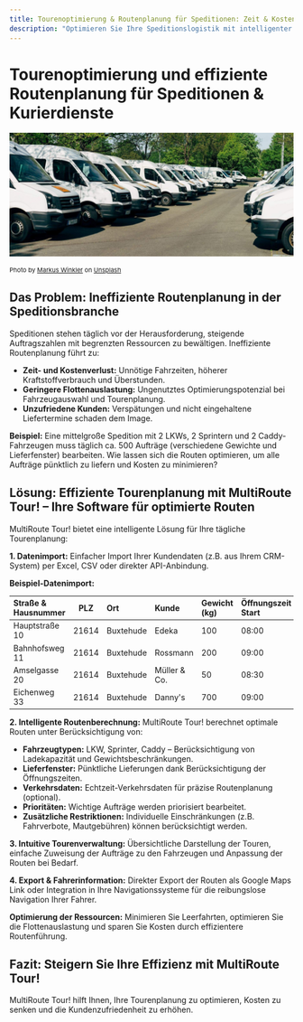 ```yaml
---
title: Tourenoptimierung & Routenplanung für Speditionen: Zeit & Kosten sparen
description: "Optimieren Sie Ihre Speditionslogistik mit intelligenter Tourenplanung. Effiziente Routen, maximale Auslastung & zufriedene Kunden – mit MultiRoute Tour!"
---
```



# Tourenoptimierung und effiziente Routenplanung für Speditionen & Kurierdienste

![Speditionsfahrzeuge für die Routenplanung](assets/sprinter.jpg "Moderne Speditionsflotte im Einsatz")

<div style="font-size: 11px">Photo by <a href="https://unsplash.com/@markuswinkler?utm_source=unsplash&utm_medium=referral&utm_content=creditCopyText">Markus Winkler</a> on <a href="https://unsplash.com/s/photos/fleet?utm_source=unsplash&utm_medium=referral&utm_content=creditCopyText">Unsplash</a></div>

## Das Problem: Ineffiziente Routenplanung in der Speditionsbranche

Speditionen stehen täglich vor der Herausforderung, steigende Auftragszahlen mit begrenzten Ressourcen zu bewältigen. Ineffiziente Routenplanung führt zu:

* **Zeit- und Kostenverlust:** Unnötige Fahrzeiten, höherer Kraftstoffverbrauch und Überstunden.
* **Geringere Flottenauslastung:** Ungenutztes Optimierungspotenzial bei Fahrzeugauswahl und Tourenplanung.
* **Unzufriedene Kunden:** Verspätungen und nicht eingehaltene Liefertermine schaden dem Image.

**Beispiel:** Eine mittelgroße Spedition mit 2 LKWs, 2 Sprintern und 2 Caddy-Fahrzeugen muss täglich ca. 500 Aufträge (verschiedene Gewichte und Lieferfenster) bearbeiten. Wie lassen sich die Routen optimieren, um alle Aufträge pünktlich zu liefern und Kosten zu minimieren?

## Lösung: Effiziente Tourenplanung mit MultiRoute Tour! – Ihre Software für optimierte Routen

MultiRoute Tour! bietet eine intelligente Lösung für Ihre tägliche Tourenplanung:

**1. Datenimport:** Einfacher Import Ihrer Kundendaten (z.B. aus Ihrem CRM-System) per Excel, CSV oder direkter API-Anbindung.

**Beispiel-Datenimport:**

| Straße & Hausnummer | PLZ | Ort | Kunde | Gewicht (kg) | Öffnungszeit Start | Öffnungszeit Ende | Priorität | Besondere Hinweise |
| :-------------------- | :-: | :---------- | :------------- | :------------- | :------------------ | :---------------- | :-------- | :------------------ |
| Hauptstraße 10 | 21614 | Buxtehude | Edeka | 100 | 08:00 | 20:00 | Hoch | Kühltransport erforderlich |
| Bahnhofsweg 11 | 21614 | Buxtehude | Rossmann | 200 | 09:00 | 18:00 | Mittel | |
| Amselgasse 20 | 21614 | Buxtehude | Müller & Co. | 50 | 08:30 | 12:30 | Niedrig | |
| Eichenweg 33 | 21614 | Buxtehude | Danny's | 700 | 09:00 | 10:30 | Hoch | |

**2. Intelligente Routenberechnung:** MultiRoute Tour! berechnet optimale Routen unter Berücksichtigung von:

* **Fahrzeugtypen:** LKW, Sprinter, Caddy – Berücksichtigung von Ladekapazität und Gewichtsbeschränkungen.
* **Lieferfenster:** Pünktliche Lieferungen dank Berücksichtigung der Öffnungszeiten.
* **Verkehrsdaten:** Echtzeit-Verkehrsdaten für präzise Routenplanung (optional).
* **Prioritäten:** Wichtige Aufträge werden priorisiert bearbeitet.
* **Zusätzliche Restriktionen:** Individuelle Einschränkungen (z.B. Fahrverbote, Mautgebühren) können berücksichtigt werden.

**3. Intuitive Tourenverwaltung:** Übersichtliche Darstellung der Touren, einfache Zuweisung der Aufträge zu den Fahrzeugen und Anpassung der Routen bei Bedarf.

**4. Export & Fahrerinformation:** Direkter Export der Routen als Google Maps Link oder Integration in Ihre Navigationssysteme für die reibungslose Navigation Ihrer Fahrer.

**Optimierung der Ressourcen:** Minimieren Sie Leerfahrten, optimieren Sie die Flottenauslastung und sparen Sie Kosten durch effizientere Routenführung.

## Fazit: Steigern Sie Ihre Effizienz mit MultiRoute Tour!

MultiRoute Tour! hilft Ihnen, Ihre Tourenplanung zu optimieren, Kosten zu senken und die Kundenzufriedenheit zu erhöhen.
